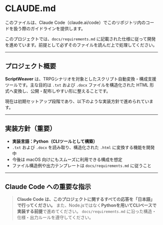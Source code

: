 # CLAUDE.md

このファイルは、Claude Code（claude.ai/code）でこのリポジトリ内のコードを扱う際のガイドラインを提供します。

このプロジェクトでは、`docs/requirements.md` に記載された仕様に従って開発を進めています。前提として必ずそのファイルを読んだ上で処理してください。

---

## プロジェクト概要

**ScriptWeaver** は、TRPGシナリオを対象としたスクリプト自動変換・構成支援ツールです。主な目的は `.txt` および `.docx` ファイルを構造化された HTML 形式へ変換し、公開・配布しやすい形に整えることです。

現在は初期セットアップ段階であり、以下のような実装方針で進められています。

---

## 実装方針（重要）

- **実装言語：Python（CLIツールとして構築）**
- `.txt` および `.docx` を読み取り、構造化された `.html` に変換する機能を開発中
- 今後は macOS 向けにもスムーズに利用できる構成を想定
- ファイル構造例や出力テンプレートは `docs/requirements.md` に従うこと

---

## Claude Code への重要な指示

> **Claude Code は、このプロジェクトに関するすべての応答を「日本語」で行ってください。**
> また、Node.jsではなく**Pythonを用いてCLIベースで実装する前提**で進めてください。
> `docs/requirements.md` に沿った構造・仕様・出力ルールを遵守してください。
